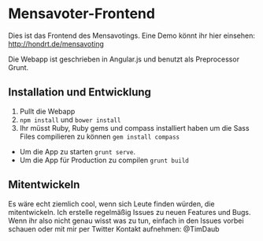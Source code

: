 Mensavoter-Frontend
===================

Dies ist das Frontend des Mensavotings. 
Eine Demo könnt ihr hier einsehen: http://hondrt.de/mensavoting

Die Webapp ist geschrieben in Angular.js und benutzt als Preprocessor Grunt.

## Installation und Entwicklung

1. Pullt die Webapp
2. `npm install` und `bower install`
3. Ihr müsst Ruby, Ruby gems und compass installiert haben um die Sass Files compilieren zu können `gem install compass`


- Um die App zu starten `grunt serve`.
- Um die App für Production zu compilen `grunt build`

## Mitentwickeln
Es wäre echt ziemlich cool, wenn sich Leute finden würden, die mitentwickeln.
Ich erstelle regelmäßig Issues zu neuen Features und Bugs. Wenn ihr also nicht genau wisst was zu tun, einfach in den Issues vorbei schauen
oder mit mir per Twitter Kontakt aufnehmen: @TimDaub
